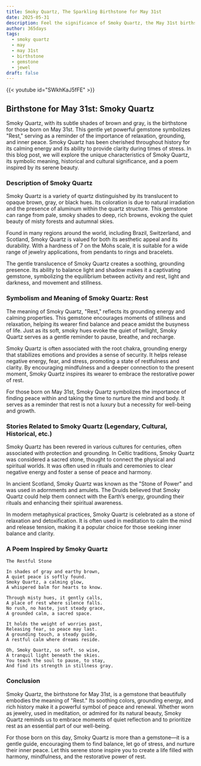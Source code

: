 ```yaml
---
title: Smoky Quartz, The Sparkling Birthstone for May 31st
date: 2025-05-31
description: Feel the significance of Smoky Quartz, the May 31st birthstone symbolizing Rest. Let its beauty and meaning brighten your day.
author: 365days
tags:
  - smoky quartz
  - may
  - may 31st
  - birthstone
  - gemstone
  - jewel
draft: false
---
```


{{< youtube id="SWkhKaJ5fFE" >}}

## Birthstone for May 31st: Smoky Quartz

Smoky Quartz, with its subtle shades of brown and gray, is the birthstone for those born on May 31st. This gentle yet powerful gemstone symbolizes "Rest," serving as a reminder of the importance of relaxation, grounding, and inner peace. Smoky Quartz has been cherished throughout history for its calming energy and its ability to provide clarity during times of stress. In this blog post, we will explore the unique characteristics of Smoky Quartz, its symbolic meaning, historical and cultural significance, and a poem inspired by its serene beauty.

### Description of Smoky Quartz

Smoky Quartz is a variety of quartz distinguished by its translucent to opaque brown, gray, or black hues. Its coloration is due to natural irradiation and the presence of aluminum within the quartz structure. This gemstone can range from pale, smoky shades to deep, rich browns, evoking the quiet beauty of misty forests and autumnal skies.

Found in many regions around the world, including Brazil, Switzerland, and Scotland, Smoky Quartz is valued for both its aesthetic appeal and its durability. With a hardness of 7 on the Mohs scale, it is suitable for a wide range of jewelry applications, from pendants to rings and bracelets.

The gentle translucence of Smoky Quartz creates a soothing, grounding presence. Its ability to balance light and shadow makes it a captivating gemstone, symbolizing the equilibrium between activity and rest, light and darkness, and movement and stillness.

### Symbolism and Meaning of Smoky Quartz: Rest

The meaning of Smoky Quartz, "Rest," reflects its grounding energy and calming properties. This gemstone encourages moments of stillness and relaxation, helping its wearer find balance and peace amidst the busyness of life. Just as its soft, smoky hues evoke the quiet of twilight, Smoky Quartz serves as a gentle reminder to pause, breathe, and recharge.

Smoky Quartz is often associated with the root chakra, grounding energy that stabilizes emotions and provides a sense of security. It helps release negative energy, fear, and stress, promoting a state of restfulness and clarity. By encouraging mindfulness and a deeper connection to the present moment, Smoky Quartz inspires its wearer to embrace the restorative power of rest.

For those born on May 31st, Smoky Quartz symbolizes the importance of finding peace within and taking the time to nurture the mind and body. It serves as a reminder that rest is not a luxury but a necessity for well-being and growth.

### Stories Related to Smoky Quartz (Legendary, Cultural, Historical, etc.)

Smoky Quartz has been revered in various cultures for centuries, often associated with protection and grounding. In Celtic traditions, Smoky Quartz was considered a sacred stone, thought to connect the physical and spiritual worlds. It was often used in rituals and ceremonies to clear negative energy and foster a sense of peace and harmony.

In ancient Scotland, Smoky Quartz was known as the "Stone of Power" and was used in adornments and amulets. The Druids believed that Smoky Quartz could help them connect with the Earth’s energy, grounding their rituals and enhancing their spiritual awareness.

In modern metaphysical practices, Smoky Quartz is celebrated as a stone of relaxation and detoxification. It is often used in meditation to calm the mind and release tension, making it a popular choice for those seeking inner balance and clarity.

### A Poem Inspired by Smoky Quartz

```
The Restful Stone

In shades of gray and earthy brown,  
A quiet peace is softly found.  
Smoky Quartz, a calming glow,  
A whispered balm for hearts to know.  

Through misty hues, it gently calls,  
A place of rest where silence falls.  
No rush, no haste, just steady grace,  
A grounded calm, a sacred space.  

It holds the weight of worries past,  
Releasing fear, so peace may last.  
A grounding touch, a steady guide,  
A restful calm where dreams reside.  

Oh, Smoky Quartz, so soft, so wise,  
A tranquil light beneath the skies.  
You teach the soul to pause, to stay,  
And find its strength in stillness gray.
```

### Conclusion

Smoky Quartz, the birthstone for May 31st, is a gemstone that beautifully embodies the meaning of "Rest." Its soothing colors, grounding energy, and rich history make it a powerful symbol of peace and renewal. Whether worn as jewelry, used in meditation, or admired for its natural beauty, Smoky Quartz reminds us to embrace moments of quiet reflection and to prioritize rest as an essential part of our well-being.

For those born on this day, Smoky Quartz is more than a gemstone—it is a gentle guide, encouraging them to find balance, let go of stress, and nurture their inner peace. Let this serene stone inspire you to create a life filled with harmony, mindfulness, and the restorative power of rest.